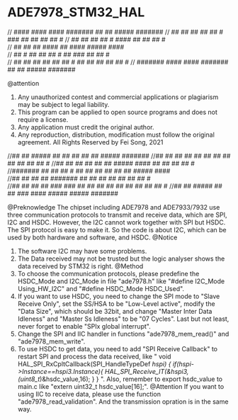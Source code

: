 # ADE7978_STM32_HAL

// ####    ####  #### ####### ##   ##  ##### ####### 
//  ##      ##  ##  ## ##   # ###  ## ##   ## ##   # 
//  ##      ## ##      ## #   #### ## ##      ## #   
//  ##      ## ##      ####   ## ####  #####  ####   
//  ##   #  ## ##      ## #   ##  ###      ## ## #   
//  ##  ##  ##  ##  ## ##   # ##   ## ##   ## ##   # 
// ####### ####  #### ####### ##   ##  ##### ####### 
                                                   
@attention
1. Any unauthorized contest and commercial applications or plagiarism may be subject to legal liability.
2. This program can be applied to open source programs and does not require a license.
3. Any application must credit the original author.
4. Any reproduction, distribution, modification must follow the original agreement.
               All Rights Reserved by Fei Song, 2021

//##   ##  #####  ##   ##     ##             ##   ##  ##### ####### 
//##   ## ##   ## ##   ##     ##             ##   ## ##   ## ##   # 
//##   ## ##   ## ##   ##    #####   ####    ##   ## ##      ## #   
//####### ##   ## ## # ##     ##    ##  ##   ##   ##  #####  ####   
//##   ## ##   ## #######     ##    ##  ##   ##   ##      ## ## #   
//##   ## ##   ## ### ###     ## ## ##  ##   ##   ## ##   ## ##   # 
//##   ##  #####  ##   ##      ###   ####     #####   ##### ####### 

@Preknowledge
The chipset including ADE7978 and ADE7933/7932 use three communication protocols to transmit and receive data, which are SPI, I2C and HSDC. However, the I2C cannot work together with SPI but HSDC. The SPI protocol is easy to make it. So the code is about I2C, which can be used by both hardware and software, and HSDC.
@Notice
1. The software I2C may have some problems.
2. The Data received may not be trusted but the logic analyser shows the data received by STM32 is right.
@Method
1. To choose the communication protocols, please predefine the HSDC_Mode and I2C_Mode in file "ade7978.h" like "#define I2C_Mode Using_HW_I2C" and "#define HSDC_Mode HSDC_Used".
2. If you want to use HSDC, you need to change the SPI mode to "Slave Receive Only", set the SS/HSA to be "Low-Level active", modify the "Data Size", which should be 32bit, and change "Master Inter Data Idleness" and "Master Ss Idleness" to be "07 Cycles". Last but not least, never forget to enable "SPIx global interrupt".
3. Change the SPI and IIC handler in functions "ade7978_mem_read()" and "ade7978_mem_write".
4. To use HSDC to get data, you need to add "SPI Receive Callback" to restart SPI and process the data received, like 
"	void HAL_SPI_RxCpltCallback(SPI_HandleTypeDef *hspi)
{
  if(hspi->Instance==hspi3.Instance){
  HAL_SPI_Receive_IT(&hspi3,(uint8_t*)&hsdc_value,16);
  }
} ".
Also, remember to export hsdc_value to main.c like "extern uint32_t hsdc_value[16];".
@Attention
If you want to using IIC to receive data, please use the function
"ade7978_read_validation". And the transmission opration is in the same way.                                                                  
